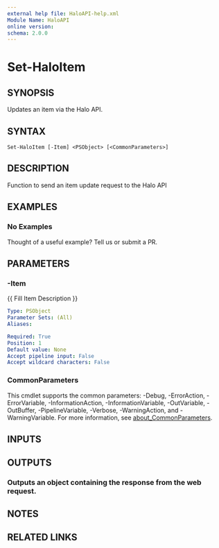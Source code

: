 ```yaml
---
external help file: HaloAPI-help.xml
Module Name: HaloAPI
online version:
schema: 2.0.0
---
```


# Set-HaloItem

## SYNOPSIS
Updates an item via the Halo API.

## SYNTAX

```
Set-HaloItem [-Item] <PSObject> [<CommonParameters>]
```

## DESCRIPTION
Function to send an item update request to the Halo API

## EXAMPLES

### No Examples

Thought of a useful example? Tell us or submit a PR.

## PARAMETERS

### -Item
{{ Fill Item Description }}

```yaml
Type: PSObject
Parameter Sets: (All)
Aliases:

Required: True
Position: 1
Default value: None
Accept pipeline input: False
Accept wildcard characters: False
```

### CommonParameters
This cmdlet supports the common parameters: -Debug, -ErrorAction, -ErrorVariable, -InformationAction, -InformationVariable, -OutVariable, -OutBuffer, -PipelineVariable, -Verbose, -WarningAction, and -WarningVariable. For more information, see [about_CommonParameters](http://go.microsoft.com/fwlink/?LinkID=113216).

## INPUTS

## OUTPUTS

### Outputs an object containing the response from the web request.
## NOTES

## RELATED LINKS
